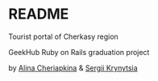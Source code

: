 # README

Tourist portal of Cherkasy region

GeekHub Ruby on Rails graduation project

by [Alina Cheriapkina](https://github.com/alinajuly) & [Sergii Krynytsia](https://github.com/Haidamac)
